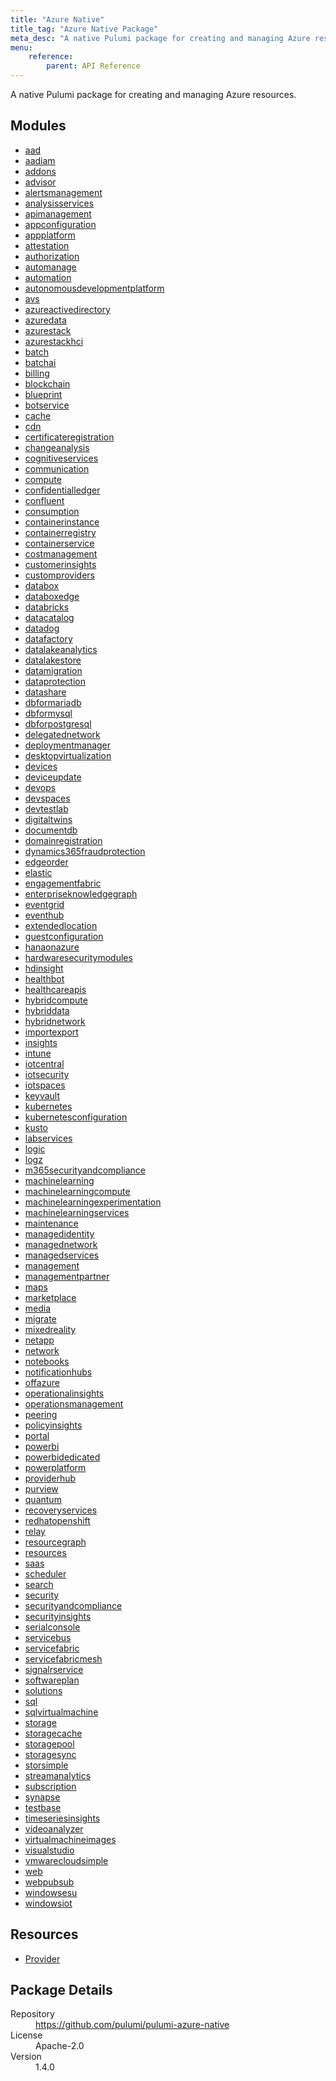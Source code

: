 ```yaml
---
title: "Azure Native"
title_tag: "Azure Native Package"
meta_desc: "A native Pulumi package for creating and managing Azure resources."
menu:
    reference:
        parent: API Reference
---
```


<!-- WARNING: this file was generated by Pulumi Docs Generator. -->
<!-- Do not edit by hand unless you're certain you know what you are doing! -->

A native Pulumi package for creating and managing Azure resources.

<h2 id="modules">Modules</h2>
<ul class="api">
    <li><a href="aad/" title="aad"><span class="symbol module"></span>aad</a></li>
    <li><a href="aadiam/" title="aadiam"><span class="symbol module"></span>aadiam</a></li>
    <li><a href="addons/" title="addons"><span class="symbol module"></span>addons</a></li>
    <li><a href="advisor/" title="advisor"><span class="symbol module"></span>advisor</a></li>
    <li><a href="alertsmanagement/" title="alertsmanagement"><span class="symbol module"></span>alertsmanagement</a></li>
    <li><a href="analysisservices/" title="analysisservices"><span class="symbol module"></span>analysisservices</a></li>
    <li><a href="apimanagement/" title="apimanagement"><span class="symbol module"></span>apimanagement</a></li>
    <li><a href="appconfiguration/" title="appconfiguration"><span class="symbol module"></span>appconfiguration</a></li>
    <li><a href="appplatform/" title="appplatform"><span class="symbol module"></span>appplatform</a></li>
    <li><a href="attestation/" title="attestation"><span class="symbol module"></span>attestation</a></li>
    <li><a href="authorization/" title="authorization"><span class="symbol module"></span>authorization</a></li>
    <li><a href="automanage/" title="automanage"><span class="symbol module"></span>automanage</a></li>
    <li><a href="automation/" title="automation"><span class="symbol module"></span>automation</a></li>
    <li><a href="autonomousdevelopmentplatform/" title="autonomousdevelopmentplatform"><span class="symbol module"></span>autonomousdevelopmentplatform</a></li>
    <li><a href="avs/" title="avs"><span class="symbol module"></span>avs</a></li>
    <li><a href="azureactivedirectory/" title="azureactivedirectory"><span class="symbol module"></span>azureactivedirectory</a></li>
    <li><a href="azuredata/" title="azuredata"><span class="symbol module"></span>azuredata</a></li>
    <li><a href="azurestack/" title="azurestack"><span class="symbol module"></span>azurestack</a></li>
    <li><a href="azurestackhci/" title="azurestackhci"><span class="symbol module"></span>azurestackhci</a></li>
    <li><a href="batch/" title="batch"><span class="symbol module"></span>batch</a></li>
    <li><a href="batchai/" title="batchai"><span class="symbol module"></span>batchai</a></li>
    <li><a href="billing/" title="billing"><span class="symbol module"></span>billing</a></li>
    <li><a href="blockchain/" title="blockchain"><span class="symbol module"></span>blockchain</a></li>
    <li><a href="blueprint/" title="blueprint"><span class="symbol module"></span>blueprint</a></li>
    <li><a href="botservice/" title="botservice"><span class="symbol module"></span>botservice</a></li>
    <li><a href="cache/" title="cache"><span class="symbol module"></span>cache</a></li>
    <li><a href="cdn/" title="cdn"><span class="symbol module"></span>cdn</a></li>
    <li><a href="certificateregistration/" title="certificateregistration"><span class="symbol module"></span>certificateregistration</a></li>
    <li><a href="changeanalysis/" title="changeanalysis"><span class="symbol module"></span>changeanalysis</a></li>
    <li><a href="cognitiveservices/" title="cognitiveservices"><span class="symbol module"></span>cognitiveservices</a></li>
    <li><a href="communication/" title="communication"><span class="symbol module"></span>communication</a></li>
    <li><a href="compute/" title="compute"><span class="symbol module"></span>compute</a></li>
    <li><a href="confidentialledger/" title="confidentialledger"><span class="symbol module"></span>confidentialledger</a></li>
    <li><a href="confluent/" title="confluent"><span class="symbol module"></span>confluent</a></li>
    <li><a href="consumption/" title="consumption"><span class="symbol module"></span>consumption</a></li>
    <li><a href="containerinstance/" title="containerinstance"><span class="symbol module"></span>containerinstance</a></li>
    <li><a href="containerregistry/" title="containerregistry"><span class="symbol module"></span>containerregistry</a></li>
    <li><a href="containerservice/" title="containerservice"><span class="symbol module"></span>containerservice</a></li>
    <li><a href="costmanagement/" title="costmanagement"><span class="symbol module"></span>costmanagement</a></li>
    <li><a href="customerinsights/" title="customerinsights"><span class="symbol module"></span>customerinsights</a></li>
    <li><a href="customproviders/" title="customproviders"><span class="symbol module"></span>customproviders</a></li>
    <li><a href="databox/" title="databox"><span class="symbol module"></span>databox</a></li>
    <li><a href="databoxedge/" title="databoxedge"><span class="symbol module"></span>databoxedge</a></li>
    <li><a href="databricks/" title="databricks"><span class="symbol module"></span>databricks</a></li>
    <li><a href="datacatalog/" title="datacatalog"><span class="symbol module"></span>datacatalog</a></li>
    <li><a href="datadog/" title="datadog"><span class="symbol module"></span>datadog</a></li>
    <li><a href="datafactory/" title="datafactory"><span class="symbol module"></span>datafactory</a></li>
    <li><a href="datalakeanalytics/" title="datalakeanalytics"><span class="symbol module"></span>datalakeanalytics</a></li>
    <li><a href="datalakestore/" title="datalakestore"><span class="symbol module"></span>datalakestore</a></li>
    <li><a href="datamigration/" title="datamigration"><span class="symbol module"></span>datamigration</a></li>
    <li><a href="dataprotection/" title="dataprotection"><span class="symbol module"></span>dataprotection</a></li>
    <li><a href="datashare/" title="datashare"><span class="symbol module"></span>datashare</a></li>
    <li><a href="dbformariadb/" title="dbformariadb"><span class="symbol module"></span>dbformariadb</a></li>
    <li><a href="dbformysql/" title="dbformysql"><span class="symbol module"></span>dbformysql</a></li>
    <li><a href="dbforpostgresql/" title="dbforpostgresql"><span class="symbol module"></span>dbforpostgresql</a></li>
    <li><a href="delegatednetwork/" title="delegatednetwork"><span class="symbol module"></span>delegatednetwork</a></li>
    <li><a href="deploymentmanager/" title="deploymentmanager"><span class="symbol module"></span>deploymentmanager</a></li>
    <li><a href="desktopvirtualization/" title="desktopvirtualization"><span class="symbol module"></span>desktopvirtualization</a></li>
    <li><a href="devices/" title="devices"><span class="symbol module"></span>devices</a></li>
    <li><a href="deviceupdate/" title="deviceupdate"><span class="symbol module"></span>deviceupdate</a></li>
    <li><a href="devops/" title="devops"><span class="symbol module"></span>devops</a></li>
    <li><a href="devspaces/" title="devspaces"><span class="symbol module"></span>devspaces</a></li>
    <li><a href="devtestlab/" title="devtestlab"><span class="symbol module"></span>devtestlab</a></li>
    <li><a href="digitaltwins/" title="digitaltwins"><span class="symbol module"></span>digitaltwins</a></li>
    <li><a href="documentdb/" title="documentdb"><span class="symbol module"></span>documentdb</a></li>
    <li><a href="domainregistration/" title="domainregistration"><span class="symbol module"></span>domainregistration</a></li>
    <li><a href="dynamics365fraudprotection/" title="dynamics365fraudprotection"><span class="symbol module"></span>dynamics365fraudprotection</a></li>
    <li><a href="edgeorder/" title="edgeorder"><span class="symbol module"></span>edgeorder</a></li>
    <li><a href="elastic/" title="elastic"><span class="symbol module"></span>elastic</a></li>
    <li><a href="engagementfabric/" title="engagementfabric"><span class="symbol module"></span>engagementfabric</a></li>
    <li><a href="enterpriseknowledgegraph/" title="enterpriseknowledgegraph"><span class="symbol module"></span>enterpriseknowledgegraph</a></li>
    <li><a href="eventgrid/" title="eventgrid"><span class="symbol module"></span>eventgrid</a></li>
    <li><a href="eventhub/" title="eventhub"><span class="symbol module"></span>eventhub</a></li>
    <li><a href="extendedlocation/" title="extendedlocation"><span class="symbol module"></span>extendedlocation</a></li>
    <li><a href="guestconfiguration/" title="guestconfiguration"><span class="symbol module"></span>guestconfiguration</a></li>
    <li><a href="hanaonazure/" title="hanaonazure"><span class="symbol module"></span>hanaonazure</a></li>
    <li><a href="hardwaresecuritymodules/" title="hardwaresecuritymodules"><span class="symbol module"></span>hardwaresecuritymodules</a></li>
    <li><a href="hdinsight/" title="hdinsight"><span class="symbol module"></span>hdinsight</a></li>
    <li><a href="healthbot/" title="healthbot"><span class="symbol module"></span>healthbot</a></li>
    <li><a href="healthcareapis/" title="healthcareapis"><span class="symbol module"></span>healthcareapis</a></li>
    <li><a href="hybridcompute/" title="hybridcompute"><span class="symbol module"></span>hybridcompute</a></li>
    <li><a href="hybriddata/" title="hybriddata"><span class="symbol module"></span>hybriddata</a></li>
    <li><a href="hybridnetwork/" title="hybridnetwork"><span class="symbol module"></span>hybridnetwork</a></li>
    <li><a href="importexport/" title="importexport"><span class="symbol module"></span>importexport</a></li>
    <li><a href="insights/" title="insights"><span class="symbol module"></span>insights</a></li>
    <li><a href="intune/" title="intune"><span class="symbol module"></span>intune</a></li>
    <li><a href="iotcentral/" title="iotcentral"><span class="symbol module"></span>iotcentral</a></li>
    <li><a href="iotsecurity/" title="iotsecurity"><span class="symbol module"></span>iotsecurity</a></li>
    <li><a href="iotspaces/" title="iotspaces"><span class="symbol module"></span>iotspaces</a></li>
    <li><a href="keyvault/" title="keyvault"><span class="symbol module"></span>keyvault</a></li>
    <li><a href="kubernetes/" title="kubernetes"><span class="symbol module"></span>kubernetes</a></li>
    <li><a href="kubernetesconfiguration/" title="kubernetesconfiguration"><span class="symbol module"></span>kubernetesconfiguration</a></li>
    <li><a href="kusto/" title="kusto"><span class="symbol module"></span>kusto</a></li>
    <li><a href="labservices/" title="labservices"><span class="symbol module"></span>labservices</a></li>
    <li><a href="logic/" title="logic"><span class="symbol module"></span>logic</a></li>
    <li><a href="logz/" title="logz"><span class="symbol module"></span>logz</a></li>
    <li><a href="m365securityandcompliance/" title="m365securityandcompliance"><span class="symbol module"></span>m365securityandcompliance</a></li>
    <li><a href="machinelearning/" title="machinelearning"><span class="symbol module"></span>machinelearning</a></li>
    <li><a href="machinelearningcompute/" title="machinelearningcompute"><span class="symbol module"></span>machinelearningcompute</a></li>
    <li><a href="machinelearningexperimentation/" title="machinelearningexperimentation"><span class="symbol module"></span>machinelearningexperimentation</a></li>
    <li><a href="machinelearningservices/" title="machinelearningservices"><span class="symbol module"></span>machinelearningservices</a></li>
    <li><a href="maintenance/" title="maintenance"><span class="symbol module"></span>maintenance</a></li>
    <li><a href="managedidentity/" title="managedidentity"><span class="symbol module"></span>managedidentity</a></li>
    <li><a href="managednetwork/" title="managednetwork"><span class="symbol module"></span>managednetwork</a></li>
    <li><a href="managedservices/" title="managedservices"><span class="symbol module"></span>managedservices</a></li>
    <li><a href="management/" title="management"><span class="symbol module"></span>management</a></li>
    <li><a href="managementpartner/" title="managementpartner"><span class="symbol module"></span>managementpartner</a></li>
    <li><a href="maps/" title="maps"><span class="symbol module"></span>maps</a></li>
    <li><a href="marketplace/" title="marketplace"><span class="symbol module"></span>marketplace</a></li>
    <li><a href="media/" title="media"><span class="symbol module"></span>media</a></li>
    <li><a href="migrate/" title="migrate"><span class="symbol module"></span>migrate</a></li>
    <li><a href="mixedreality/" title="mixedreality"><span class="symbol module"></span>mixedreality</a></li>
    <li><a href="netapp/" title="netapp"><span class="symbol module"></span>netapp</a></li>
    <li><a href="network/" title="network"><span class="symbol module"></span>network</a></li>
    <li><a href="notebooks/" title="notebooks"><span class="symbol module"></span>notebooks</a></li>
    <li><a href="notificationhubs/" title="notificationhubs"><span class="symbol module"></span>notificationhubs</a></li>
    <li><a href="offazure/" title="offazure"><span class="symbol module"></span>offazure</a></li>
    <li><a href="operationalinsights/" title="operationalinsights"><span class="symbol module"></span>operationalinsights</a></li>
    <li><a href="operationsmanagement/" title="operationsmanagement"><span class="symbol module"></span>operationsmanagement</a></li>
    <li><a href="peering/" title="peering"><span class="symbol module"></span>peering</a></li>
    <li><a href="policyinsights/" title="policyinsights"><span class="symbol module"></span>policyinsights</a></li>
    <li><a href="portal/" title="portal"><span class="symbol module"></span>portal</a></li>
    <li><a href="powerbi/" title="powerbi"><span class="symbol module"></span>powerbi</a></li>
    <li><a href="powerbidedicated/" title="powerbidedicated"><span class="symbol module"></span>powerbidedicated</a></li>
    <li><a href="powerplatform/" title="powerplatform"><span class="symbol module"></span>powerplatform</a></li>
    <li><a href="providerhub/" title="providerhub"><span class="symbol module"></span>providerhub</a></li>
    <li><a href="purview/" title="purview"><span class="symbol module"></span>purview</a></li>
    <li><a href="quantum/" title="quantum"><span class="symbol module"></span>quantum</a></li>
    <li><a href="recoveryservices/" title="recoveryservices"><span class="symbol module"></span>recoveryservices</a></li>
    <li><a href="redhatopenshift/" title="redhatopenshift"><span class="symbol module"></span>redhatopenshift</a></li>
    <li><a href="relay/" title="relay"><span class="symbol module"></span>relay</a></li>
    <li><a href="resourcegraph/" title="resourcegraph"><span class="symbol module"></span>resourcegraph</a></li>
    <li><a href="resources/" title="resources"><span class="symbol module"></span>resources</a></li>
    <li><a href="saas/" title="saas"><span class="symbol module"></span>saas</a></li>
    <li><a href="scheduler/" title="scheduler"><span class="symbol module"></span>scheduler</a></li>
    <li><a href="search/" title="search"><span class="symbol module"></span>search</a></li>
    <li><a href="security/" title="security"><span class="symbol module"></span>security</a></li>
    <li><a href="securityandcompliance/" title="securityandcompliance"><span class="symbol module"></span>securityandcompliance</a></li>
    <li><a href="securityinsights/" title="securityinsights"><span class="symbol module"></span>securityinsights</a></li>
    <li><a href="serialconsole/" title="serialconsole"><span class="symbol module"></span>serialconsole</a></li>
    <li><a href="servicebus/" title="servicebus"><span class="symbol module"></span>servicebus</a></li>
    <li><a href="servicefabric/" title="servicefabric"><span class="symbol module"></span>servicefabric</a></li>
    <li><a href="servicefabricmesh/" title="servicefabricmesh"><span class="symbol module"></span>servicefabricmesh</a></li>
    <li><a href="signalrservice/" title="signalrservice"><span class="symbol module"></span>signalrservice</a></li>
    <li><a href="softwareplan/" title="softwareplan"><span class="symbol module"></span>softwareplan</a></li>
    <li><a href="solutions/" title="solutions"><span class="symbol module"></span>solutions</a></li>
    <li><a href="sql/" title="sql"><span class="symbol module"></span>sql</a></li>
    <li><a href="sqlvirtualmachine/" title="sqlvirtualmachine"><span class="symbol module"></span>sqlvirtualmachine</a></li>
    <li><a href="storage/" title="storage"><span class="symbol module"></span>storage</a></li>
    <li><a href="storagecache/" title="storagecache"><span class="symbol module"></span>storagecache</a></li>
    <li><a href="storagepool/" title="storagepool"><span class="symbol module"></span>storagepool</a></li>
    <li><a href="storagesync/" title="storagesync"><span class="symbol module"></span>storagesync</a></li>
    <li><a href="storsimple/" title="storsimple"><span class="symbol module"></span>storsimple</a></li>
    <li><a href="streamanalytics/" title="streamanalytics"><span class="symbol module"></span>streamanalytics</a></li>
    <li><a href="subscription/" title="subscription"><span class="symbol module"></span>subscription</a></li>
    <li><a href="synapse/" title="synapse"><span class="symbol module"></span>synapse</a></li>
    <li><a href="testbase/" title="testbase"><span class="symbol module"></span>testbase</a></li>
    <li><a href="timeseriesinsights/" title="timeseriesinsights"><span class="symbol module"></span>timeseriesinsights</a></li>
    <li><a href="videoanalyzer/" title="videoanalyzer"><span class="symbol module"></span>videoanalyzer</a></li>
    <li><a href="virtualmachineimages/" title="virtualmachineimages"><span class="symbol module"></span>virtualmachineimages</a></li>
    <li><a href="visualstudio/" title="visualstudio"><span class="symbol module"></span>visualstudio</a></li>
    <li><a href="vmwarecloudsimple/" title="vmwarecloudsimple"><span class="symbol module"></span>vmwarecloudsimple</a></li>
    <li><a href="web/" title="web"><span class="symbol module"></span>web</a></li>
    <li><a href="webpubsub/" title="webpubsub"><span class="symbol module"></span>webpubsub</a></li>
    <li><a href="windowsesu/" title="windowsesu"><span class="symbol module"></span>windowsesu</a></li>
    <li><a href="windowsiot/" title="windowsiot"><span class="symbol module"></span>windowsiot</a></li>
</ul>

<h2 id="resources">Resources</h2>
<ul class="api">
    <li><a href="provider" title="Provider"><span class="symbol resource"></span>Provider</a></li>
</ul>

<h2 id="package-details">Package Details</h2>
<dl class="package-details">
	<dt>Repository</dt>
	<dd><a href="https://github.com/pulumi/pulumi-azure-native">https://github.com/pulumi/pulumi-azure-native</a></dd>
	<dt>License</dt>
	<dd>Apache-2.0</dd>
	<dt>Version</dt>
	<dd>1.4.0</dd>
</dl>

